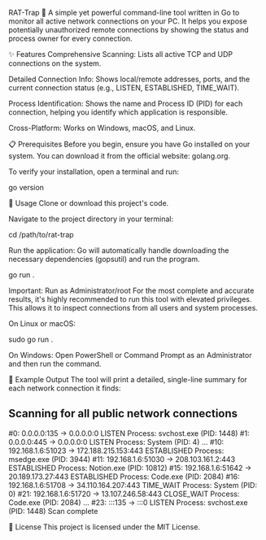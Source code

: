 RAT-Trap 🐀
A simple yet powerful command-line tool written in Go to monitor all active network connections on your PC. It helps you expose potentially unauthorized remote connections by showing the status and process owner for every connection.

✨ Features
Comprehensive Scanning: Lists all active TCP and UDP connections on the system.

Detailed Connection Info: Shows local/remote addresses, ports, and the current connection status (e.g., LISTEN, ESTABLISHED, TIME_WAIT).

Process Identification: Shows the name and Process ID (PID) for each connection, helping you identify which application is responsible.

Cross-Platform: Works on Windows, macOS, and Linux.

📋 Prerequisites
Before you begin, ensure you have Go installed on your system. You can download it from the official website: golang.org.

To verify your installation, open a terminal and run:

go version

🚀 Usage
Clone or download this project's code.

Navigate to the project directory in your terminal:

cd /path/to/rat-trap

Run the application:
Go will automatically handle downloading the necessary dependencies (gopsutil) and run the program.

go run .

Important: Run as Administrator/root
For the most complete and accurate results, it's highly recommended to run this tool with elevated privileges. This allows it to inspect connections from all users and system processes.

On Linux or macOS:

sudo go run .

On Windows:
Open PowerShell or Command Prompt as an Administrator and then run the command.

📝 Example Output
The tool will print a detailed, single-line summary for each network connection it finds:

Scanning for all public network connections
------------------------------------------------
#0: 0.0.0.0:135 -> 0.0.0.0:0       LISTEN        Process: svchost.exe (PID: 1448)
#1: 0.0.0.0:445 -> 0.0.0.0:0       LISTEN        Process: System (PID: 4)
...
#10: 192.168.1.6:51023 -> 172.188.215.153:443   ESTABLISHED   Process: msedge.exe (PID: 3944)
#11: 192.168.1.6:51030 -> 208.103.161.2:443     ESTABLISHED   Process: Notion.exe (PID: 10812)
#15: 192.168.1.6:51642 -> 20.189.173.27:443     ESTABLISHED   Process: Code.exe (PID: 2084)
#16: 192.168.1.6:51708 -> 34.110.164.207:443     TIME_WAIT     Process: System (PID: 0)
#21: 192.168.1.6:51720 -> 13.107.246.58:443     CLOSE_WAIT    Process: Code.exe (PID: 2084)
...
#23: :::135 -> :::0              LISTEN        Process: svchost.exe (PID: 1448)
Scan complete

📜 License
This project is licensed under the MIT License.